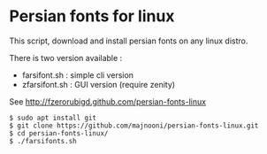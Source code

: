 Persian fonts for linux
=======================

This script, download and install persian fonts on any linux distro.

There is two version available :

   - farsifont.sh : simple cli version
   - zfarsifont.sh : GUI version (require zenity)

See http://fzerorubigd.github.com/persian-fonts-linux

```batch
$ sudo apt install git
$ git clone https://github.com/majnooni/persian-fonts-linux.git
$ cd persian-fonts-linux/
$ ./farsifonts.sh
```
